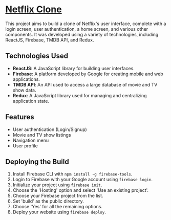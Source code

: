# [Netflix Clone](https://netflix-clone-83631.web.app/)

This project aims to build a clone of Netflix's user interface, complete with a login screen, user authentication, a home screen, and various other components. It was developed using a variety of technologies, including ReactJS, Firebase, TMDB API, and Redux.

## Technologies Used

- **ReactJS**: A JavaScript library for building user interfaces.
- **Firebase**: A platform developed by Google for creating mobile and web applications.
- **TMDB API**: An API used to access a large database of movie and TV show data.
- **Redux**: A JavaScript library used for managing and centralizing application state.

## Features

- User authentication (Login/Signup)
- Movie and TV show listings
- Navigation menu
- User profile

## Deploying the Build

1. Install Firebase CLI with `npm install -g firebase-tools`.
2. Login to Firebase with your Google account using `firebase login`.
3. Initialize your project using `firebase init`.
4. Choose the 'Hosting' option and select 'Use an existing project'.
5. Choose your Firebase project from the list.
6. Set 'build' as the public directory.
7. Choose 'Yes' for all the remaining options.
8. Deploy your website using `firebase deploy`.
